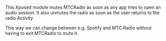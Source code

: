 This Xposed module mutes MTCRadio as soon as any app tries to open an audio session.
It also unmutes the radio as soon as the user returns to the radio Activity.

This way we can change between e.g. Spotify and MTC Radio without having to exit MTCRadio to mute it.
